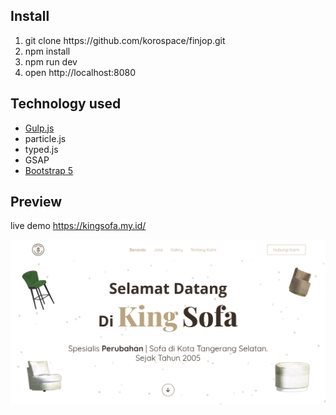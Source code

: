 ## Install
<ol>
    <li> git clone https://github.com/korospace/finjop.git </li>
    <li> npm install </li>
    <li> npm run dev </li>
    <li> open http://localhost:8080 </li>
</ol>

## Technology used
<ul>
    <li> 
        <a href="https://gulpjs.com/">Gulp.js</a> 
    </li>
    <li> 
        particle.js
    </li>
    <li> 
        typed.js
    </li>
    <li> 
        GSAP
    </li>
    <li> 
        <a href="https://getbootstrap.com/docs/5.1/getting-started/introduction/">Bootstrap 5</a> 
    </li>
</ul>

## Preview
live demo <a href="https://kingsofa.my.id/">https://kingsofa.my.id/</a> 

<img src="src/images/preview.png" width="860px" /><br><br>